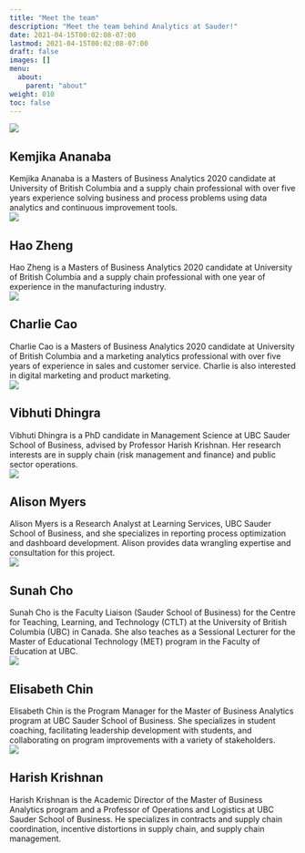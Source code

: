 ```yaml
---
title: "Meet the team"
description: "Meet the team behind Analytics at Sauder!"
date: 2021-04-15T00:02:08-07:00
lastmod: 2021-04-15T00:02:08-07:00
draft: false
images: []
menu:
  about:
    parent: "about"
weight: 010
toc: false
---
```


<div class="container-fluid">
  <div class="row mt-4">
    <div class="col-md-3 align-items-center d-flex p-0">
      <img class="img-fluid lazyload blur-up" src="about_kem_ananaba.jpeg" data-src="about_kem_ananaba.jpeg" />
    </div>
    <div class="col-md-13">
      <h2 class="mt-0">Kemjika Ananaba</h2>
      Kemjika Ananaba is a Masters of Business Analytics 2020 candidate at University of British Columbia and a supply chain professional with over five years experience solving business and process problems using data analytics and continuous improvement tools.
    </div>
  </div>
</div>

<div class="container-fluid">
  <div class="row mt-4">
    <div class="col-md-3 align-items-center d-flex p-0">
      <img class="img-fluid lazyload blur-up" src="about_hao_zheng.jpeg" data-src="about_hao_zheng.jpeg" />
    </div>
    <div class="col-md-13">
      <h2 class="mt-0">Hao Zheng</h2>
      Hao Zheng is a Masters of Business Analytics 2020 candidate at University of British Columbia and a supply chain professional with one year of experience in the manufacturing industry.
    </div>
  </div>
</div>

<div class="container-fluid">
  <div class="row mt-4">
    <div class="col-md-3 align-items-center d-flex p-0">
      <img class="img-fluid lazyload blur-up" src="about_charlie_cao.jpeg" data-src="about_charlie_cao.jpeg" />
    </div>
    <div class="col-md-13">
      <h2 class="mt-0">Charlie Cao</h2>
      Charlie Cao is a Masters of Business Analytics 2020 candidate at University of British Columbia and a marketing analytics professional with over five years of experience in sales and customer service. Charlie is also interested in digital marketing and product marketing.
    </div>
  </div>
</div>

<div class="container-fluid">
  <div class="row mt-4">
    <div class="col-md-3 align-items-center d-flex p-0">
      <img class="img-fluid lazyload blur-up" src="about_vibhuti_dhingra.jpg" data-src="about_vibhuti_dhingra.jpg" />
    </div>
    <div class="col-md-13">
      <h2 class="mt-0">Vibhuti Dhingra</h2>
      Vibhuti Dhingra is a PhD candidate in Management Science at UBC Sauder School of Business, advised by Professor Harish Krishnan. Her research interests are in supply chain (risk management and finance) and public sector operations.
    </div>
  </div>
</div>

<div class="container-fluid">
  <div class="row mt-4">
    <div class="col-md-3 align-items-center d-flex p-0">
      <img class="img-fluid lazyload blur-up" src="about_alison_myers.jpg" data-src="about_alison_myers.jpg" />
    </div>
    <div class="col-md-13">
      <h2 class="mt-0">Alison Myers</h2>
      Alison Myers is a Research Analyst at Learning Services, UBC Sauder School of Business, and she specializes in reporting process optimization and dashboard development. Alison provides data wrangling expertise and consultation for this project.
    </div>
  </div>
</div>

<div class="container-fluid">
  <div class="row mt-4">
    <div class="col-md-3 align-items-center d-flex p-0">
      <img class="img-fluid lazyload blur-up" src="about_sunah_cho.jpg" data-src="about_sunah_cho.jpg" />
    </div>
    <div class="col-md-13">
      <h2 class="mt-0">Sunah Cho</h2>
      Sunah Cho is the Faculty Liaison (Sauder School of Business) for the Centre for Teaching, Learning, and Technology (CTLT) at the University of British Columbia (UBC) in Canada. She also teaches as a Sessional Lecturer for the Master of Educational Technology (MET) program in the Faculty of Education at UBC.
    </div>
  </div>
</div>

<div class="container-fluid">
  <div class="row mt-4">
    <div class="col-md-3 align-items-center d-flex p-0">
      <img class="img-fluid lazyload blur-up" src="about_elisabeth_chin.jpeg" data-src="about_elisabeth_chin.jpeg" />
    </div>
    <div class="col-md-13">
      <h2 class="mt-0">Elisabeth Chin</h2>
      Elisabeth Chin is the Program Manager for the Master of Business Analytics program at UBC Sauder School of Business. She specializes in student coaching, facilitating leadership development with students, and collaborating on program improvements with a variety of stakeholders.
    </div>
  </div>
</div>

<div class="container-fluid">
  <div class="row mt-4">
    <div class="col-md-3 align-items-center d-flex p-0">
      <img class="img-fluid lazyload blur-up" src="about_harish_krishnan.jpg" data-src="about_harish_krishnan.jpg" />
    </div>
    <div class="col-md-13">
      <h2 class="mt-0">Harish Krishnan</h2>
      Harish Krishnan is the Academic Director of the Master of Business Analytics program and a Professor of Operations and Logistics at UBC Sauder School of Business. He specializes in contracts and supply chain coordination, incentive distortions in supply chain, and supply chain management.
    </div>
  </div>
</div>
